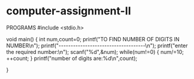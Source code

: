 # computer-assignment-II
PROGRAMS
#include <stdio.h>

void main()
{
   int num,count=0;
   printf("TO FIND NUMBER OF DIGITS IN NUMBER\n");
   printf("------------------------------------\n");
   printf("enter the required number:\n");
   scanf("%d",&num);
   while(num!=0)
   {
       num/=10;
       ++count;
   }
   printf("number of digits are:%d\n",count);
   
}
